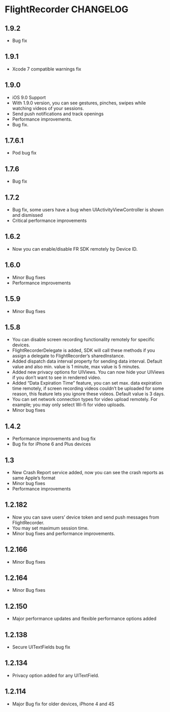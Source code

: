 # FlightRecorder CHANGELOG

## 1.9.2
- Bug fix

## 1.9.1
- Xcode 7 compatible warnings fix

## 1.9.0
* iOS 9.0 Support
* With 1.9.0 version, you can see gestures, pinches, swipes while watching videos of your sessions.
* Send push notifications and track openings
* Performance improvements.
* Bug fix.

## 1.7.6.1
* Pod bug fix

## 1.7.6
* Bug fix

## 1.7.2

* Bug fix, some users have a bug when UIActivityViewController is shown and dismissed
* Critical performance improvements

## 1.6.2

* Now you can enable/disable FR SDK remotely by Device ID.

## 1.6.0

* Minor Bug fixes
* Performance improvements

## 1.5.9

* Minor Bug fixes

## 1.5.8

* You can disable screen recording functionality remotely for specific devices.
* FlightRecorderDelegate is added, SDK will call these methods if you assign a delegate to FlightRecorder’s sharedInstance.
* Added dispatch data interval property for sending data interval. Default value and also min. value is 1 minute, max value is 5 minutes.
* Added new privacy options for UIViews. You can now hide your UIViews if you don’t want to see in rendered video.
* Added “Data Expiration Time” feature, you can set max. data expiration time remotely, if screen recording videos couldn’t be uploaded for some reason, this feature lets you ignore these videos. Default value is 3 days.
* You can set network connection types for video upload remotely. For example; you may only select Wi-fi for video uploads.
* Minor bug fixes

## 1.4.2

* Performance improvements and bug fix
* Bug fix for iPhone 6 and Plus devices

## 1.3

* New Crash Report service added, now you can see the crash reports as same Apple’s format
* Minor bug fixes
* Performance improvements

## 1.2.182

* Now you can save users’ device token and send push messages from FlightRecorder.
* You may set maximum session time.
* Minor bug fixes and performance improvements.

## 1.2.166

* Minor Bug fixes

## 1.2.164

* Minor Bug fixes

## 1.2.150

* Major performance updates and flexible performance options added

## 1.2.138

* Secure UITextFields bug fix

## 1.2.134

* Privacy option added for any UITextField.

## 1.2.114

* Major Bug fix for older devices, iPhone 4 and 4S
